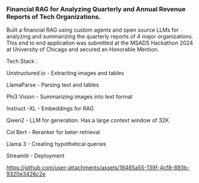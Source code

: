 ### Financial RAG for Analyzing Quarterly and Annual Revenue Reports of Tech Organizations.
Built a financial RAG using custom agents and open source LLMs for analyzing and summarizing the quarterly reports of 4 major organizations. This end to end application was submitted at the MSADS Hackathon 2024 at University of Chicago and secured an Honorable Mention.

Tech Stack :

Unstructured.io - Extracting images and tables

LlamaParse - Parsing text and tables

Phi3 Vision - Summarizing images into text format

Instruct -XL - Embeddings for RAG 

Qwen2 - LLM for generation. Has a large context window of 32K

Col Bert - Reranker for beter retrieval

Llama 3 - Creating hypothetical queries

Streamlit - Deployment




https://github.com/user-attachments/assets/18485a55-139f-4cf8-893b-9320e3426c2e

